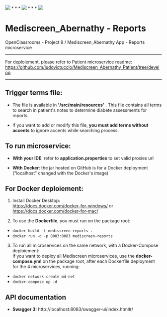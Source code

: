 <img src="https://img.shields.io/badge/java-%23ED8B00.svg?&style=for-the-badge&logo=java&logoColor=white"/> * * *  <img src="https://img.shields.io/badge/spring%20-%236DB33F.svg?&style=for-the-badge&logo=spring&logoColor=white"/>  * * *  <img src="https://img.shields.io/badge/docker%20-%230db7ed.svg?&style=for-the-badge&logo=docker&logoColor=white"/>

# Mediscreen_Abernathy - Reports

OpenClassrooms - Project 9 / Mediscreen_Abernathy App - Reports microservice

---

For deploiement, please refer to Patient microservice readme: https://github.com/ludovictuccio/Mediscreen_Abernathy_Patient/tree/develop

---

## Trigger terms file:

- The file is available in **'/src/main/resources'** . This file contains all terms to search in patient's notes to determine diabete assessments for reports.

- If you want to add or modify this file, **you must add terms without accents** to ignore accents while searching process.


## To run microservice:

- **With your IDE**: refer to **application.properties** to set valid proxies url

- **With Docker**: the jar hosted on GitHub is for a Docker deployment ("localhost" changed with the Docker's image)

## For Docker deploiement:

1. Install Docker Desktop: <br/>
https://docs.docker.com/docker-for-windows/ or https://docs.docker.com/docker-for-mac/

2. To use the **Dockerfile**, you must run on the package root: 
- `docker build -t mediscreen-reports .`
- `docker run -d -p 8083:8083 mediscreen-reports`

3. To run all microservices on the same network, with a Docker-Compose deploiement: <br/>
If you want to deploy all Mediscreen microservices, use the **docker-compose.yml** on the package root, after each Dockerfile deployment for the 4 microservices, running:
- `docker network create md-net`
- `docker-compose up -d`

## API documentation

- **Swagger 3:** http://localhost:8083/swagger-ui/index.html#/